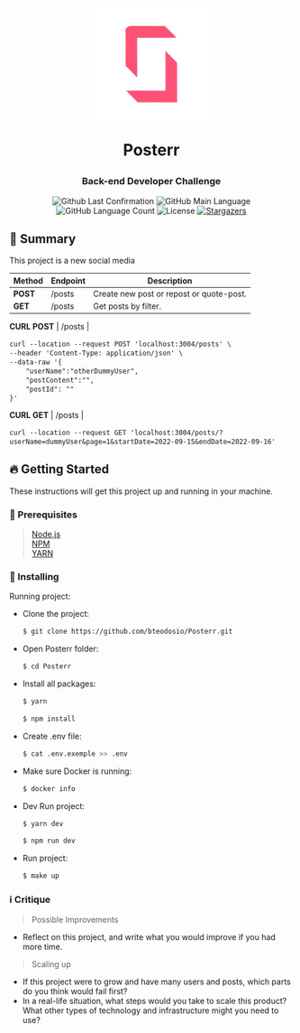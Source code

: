 <h1 align="center">
  <img alt="Posterr" title="Posterr" src=".github/strider.png" width="200px" />
  <p><strong>Posterr</strong></p>
</h1>

<h3 align="center">
  Back-end Developer Challenge
</h3>

<p align="center">
  <img alt = "Github Last Confirmation" src = "https://img.shields.io/github/last-commit/Bteodosio/Posterr">
  <img alt = "GitHub Main Language" src = "https://img.shields.io/github/languages/top/Bteodosio/Posterr">
  <img alt="GitHub Language Count" src="https://img.shields.io/github/languages/count/Bteodosio/Posterr?color=%2304D361">
  <img alt="License" src="https://img.shields.io/badge/license-MIT-%2304D361">

  <a href="https://github.com/Bteodosio/Posterr/stargazers">
    <img alt="Stargazers" src="https://img.shields.io/github/stars/Bteodosio/Posterr?style=social">
  </a>
</p>

## :page_with_curl: Summary

This project is a new social media

Method | Endpoint | Description
------------- | ------------- | -------------
**POST** | /posts | Create new post or repost or quote-post.
**GET** | /posts| Get posts by filter.

**CURL POST** | ​/posts |
```curl
curl --location --request POST 'localhost:3004/posts' \
--header 'Content-Type: application/json' \
--data-raw '{
    "userName":"otherDummyUser",
    "postContent":"",
    "postId": ""
}'
```
**CURL GET** | /posts |
```curl
curl --location --request GET 'localhost:3004/posts/?userName=dummyUser&page=1&startDate=2022-09-15&endDate=2022-09-16'
```

## :fire: Getting Started

These instructions will get this project up and running in your machine.

### :wave: Prerequisites

> [Node.js](http://nodejs.org/) \
> [NPM](https://www.npmjs.com/) \
> [YARN](https://yarnpkg.com/)

### :rocket: Installing

Running project:

- Clone the project:

  ```sh
  $ git clone https://github.com/bteodosio/Posterr.git
  ```

- Open Posterr folder:

  ```sh
  $ cd Posterr
  ```

- Install all packages:

  ```sh
  $ yarn
  ```
  ```sh
  $ npm install
  ```

- Create .env file:

  ```sh
  $ cat .env.exemple >> .env
  ```

- Make sure Docker is running:

  ```sh
  $ docker info
  ```

- Dev Run project:

  ```sh
  $ yarn dev
  ```
  ```sh
  $ npm run dev
  ```

- Run project:

  ```sh
  $ make up
  ```

### :information_source: Critique

> Possible Improvements

- Reflect on this project, and write what you would improve if you had more time.

> Scaling up

- If this project were to grow and have many users and posts, which parts do you think would fail first?
- In a real-life situation, what steps would you take to scale this product? What other types of technology and infrastructure might you need to use?
